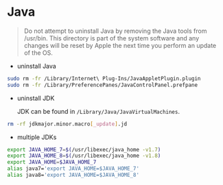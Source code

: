 # Java

> Do not attempt to uninstall Java by removing the Java tools from /usr/bin. This directory is part of the system software and any changes will be reset by Apple the next time you perform an update of the OS.

* uninstall Java

```sh
sudo rm -fr /Library/Internet\ Plug-Ins/JavaAppletPlugin.plugin 
sudo rm -fr /Library/PreferencePanes/JavaControlPanel.prefpane
```

* uninstall JDK

  JDK can be found in `/Library/Java/JavaVirtualMachines`.

```sh
rm -rf jdkmajor.minor.macro[_update].jd
```

* multiple JDKs

```sh
export JAVA_HOME_7=$(/usr/libexec/java_home -v1.7)
export JAVA_HOME_8=$(/usr/libexec/java_home -v1.8)
export JAVA_HOME=$JAVA_HOME_7
alias java7='export JAVA_HOME=$JAVA_HOME_7'
alias java8='export JAVA_HOME=$JAVA_HOME_8'
```
